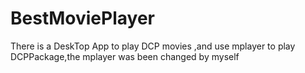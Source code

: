 # BestMoviePlayer
There is a DeskTop App to play DCP movies ,and use mplayer to play DCPPackage,the mplayer was been changed by myself
